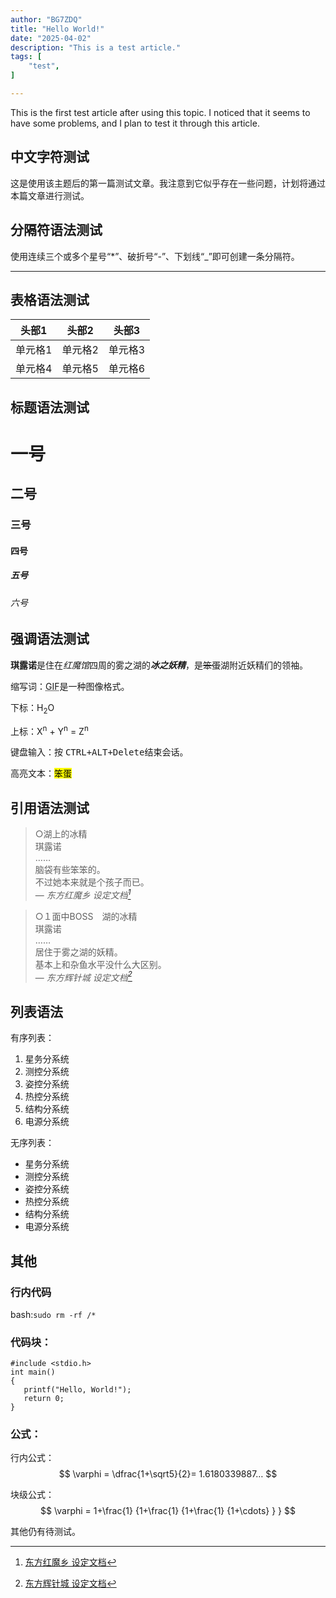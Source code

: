 ```yaml
---
author: "BG7ZDQ"
title: "Hello World!"
date: "2025-04-02"
description: "This is a test article."
tags: [
    "test",
]

---  
```


This is the first test article after using this topic. I noticed that it seems to have some problems, and I plan to test it through this article.

## 中文字符测试  
这是使用该主题后的第一篇测试文章。我注意到它似乎存在一些问题，计划将通过本篇文章进行测试。

## 分隔符语法测试  
使用连续三个或多个星号“*”、破折号“-”、下划线“_”即可创建一条分隔符。  
***
## 表格语法测试  
| 头部1   | 头部2   | 头部3   |
| ------- | ------- | ------- |
| 单元格1 | 单元格2 | 单元格3 |
| 单元格4 | 单元格5 | 单元格6 |

## 标题语法测试
# 一号
## 二号
### 三号
#### 四号
##### 五号
###### 六号

## 强调语法测试
**琪露诺**是住在*红魔馆*四周的雾之湖的***冰之妖精***，是~~笨蛋~~湖附近妖精们的领袖。

缩写词：<abbr title="Graphics Interchange Format">GIF</abbr>是一种图像格式。  

下标：H<sub>2</sub>O

上标：X<sup>n</sup> + Y<sup>n</sup> = Z<sup>n</sup>

键盘输入：按 <kbd><kbd>CTRL</kbd>+<kbd>ALT</kbd>+<kbd>Delete</kbd></kbd>结束会话。

高亮文本：<mark>笨蛋</mark>

## 引用语法测试
> ○湖上的冰精  
> 琪露诺  
> ……  
> 脑袋有些笨笨的。  
> 不过她本来就是个孩子而已。  
> — <cite>东方红魔乡 设定文档[^1]</cite>

[^1]: [东方红魔乡 设定文档](https://www.thpatch.net/wiki/Th06/omake.txt)

> ○１面中BOSS　湖的冰精  
> 琪露诺  
> ……  
> 居住于雾之湖的妖精。  
> 基本上和杂鱼水平没什么大区别。  
> — <cite>东方辉针城 设定文档[^2]</cite>

[^2]: [东方辉针城 设定文档](https://www.thpatch.net/wiki/Th14/omake.txt)  

## 列表语法  
有序列表：  
1. 星务分系统  
2. 测控分系统  
3. 姿控分系统  
4. 热控分系统  
5. 结构分系统  
6. 电源分系统

无序列表：
- 星务分系统
- 测控分系统
- 姿控分系统
- 热控分系统
- 结构分系统
- 电源分系统

## 其他  
### 行内代码  
bash:`sudo rm -rf /*`  

### 代码块：  
```
#include <stdio.h>
int main()
{
   printf("Hello, World!");
   return 0;
}
```

### 公式：  

行内公式：$$ \varphi = \dfrac{1+\sqrt5}{2}= 1.6180339887… $$  

块级公式：  
$$
 \varphi = 1+\frac{1} {1+\frac{1} {1+\frac{1} {1+\cdots} } } 
$$

其他仍有待测试。  
